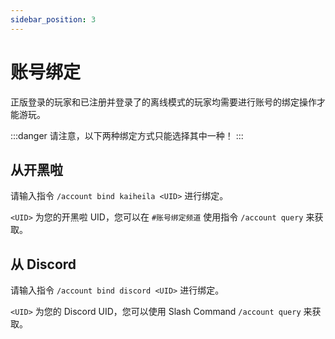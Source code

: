 ```yaml
---
sidebar_position: 3
---
```


# 账号绑定

正版登录的玩家和已注册并登录了的离线模式的玩家均需要进行账号的绑定操作才能游玩。

:::danger
请注意，以下两种绑定方式只能选择其中一种！
:::


## 从开黑啦

请输入指令 `/account bind kaiheila <UID>` 进行绑定。

`<UID>` 为您的开黑啦 UID，您可以在 `#账号绑定频道` 使用指令 `/account query` 来获取。


## 从 Discord

请输入指令 `/account bind discord <UID>` 进行绑定。

`<UID>` 为您的 Discord UID，您可以使用 Slash Command `/account query` 来获取。